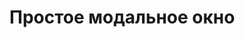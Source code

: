 <script setup>
import App from '../../../examples/open-modal/App.vue';
</script>

# Простое модальное окно

<App/>